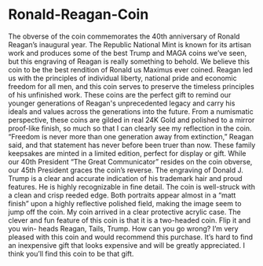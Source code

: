 # Ronald-Reagan-Coin
The obverse of the coin commemorates the 40th anniversary of Ronald Reagan’s inaugural year. The Republic National Mint is known for its artisan work and produces some of the best Trump and MAGA coins we’ve seen, but this engraving of Reagan is really something to behold. We believe this coin to be the best rendition of Ronald us Maximus ever coined. Reagan led us with the principles of individual liberty, national pride and economic freedom for all men, and this coin serves to preserve the timeless principles of his unfinished work. These coins are the perfect gift to remind our younger generations of Reagan's unprecedented legacy and carry his ideals and values across the generations into the future. From a numismatic perspective, these coins are gilded in real 24K Gold and polished to a mirror proof-like finish, so much so that I can clearly see my reflection in the coin. “Freedom is never more than one generation away from extinction,” Reagan said, and that statement has never before been truer than now. These family keepsakes are minted in a limited edition, perfect for display or gift. While our 40th President “The Great Communicator” resides on the coin obverse, our 45th President graces the coin’s reverse. The engraving of Donald J. Trump is a clear and accurate indication of his trademark hair and proud features. He is highly recognizable in fine detail. The coin is well-struck with a clean and crisp reeded edge. Both portraits appear almost in a “matt finish” upon a highly reflective polished field, making the image seem to jump off the coin. My coin arrived in a clear protective acrylic case. The clever and fun feature of this coin is that it is a two-headed coin. Flip it and you win- heads Reagan, Tails, Trump. How can you go wrong? I’m very pleased with this coin and would recommend this purchase. It’s hard to find an inexpensive gift that looks expensive and will be greatly appreciated. I think you’ll find this coin to be that gift.
